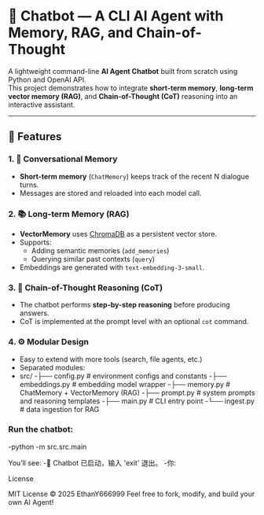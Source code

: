# 🤖 Chatbot — A CLI AI Agent with Memory, RAG, and Chain-of-Thought

A lightweight command-line **AI Agent Chatbot** built from scratch using Python and OpenAI API.  
This project demonstrates how to integrate **short-term memory**, **long-term vector memory (RAG)**, and **Chain-of-Thought (CoT)** reasoning into an interactive assistant.

---

## 🧠 Features

### 1. 🔁 Conversational Memory
- **Short-term memory** (`ChatMemory`) keeps track of the recent N dialogue turns.  
- Messages are stored and reloaded into each model call.

### 2. 📚 Long-term Memory (RAG)
- **VectorMemory** uses [ChromaDB](https://docs.trychroma.com/) as a persistent vector store.  
- Supports:
  - Adding semantic memories (`add_memories`)
  - Querying similar past contexts (`query`)
- Embeddings are generated with `text-embedding-3-small`.

### 3. 🧩 Chain-of-Thought Reasoning (CoT)
- The chatbot performs **step-by-step reasoning** before producing answers.  
- CoT is implemented at the prompt level with an optional `cot` command.

### 4. ⚙️ Modular Design
- Easy to extend with more tools (search, file agents, etc.)
- Separated modules:
- src/
-├── config.py # environment configs and constants
-├── embeddings.py # embedding model wrapper
-├── memory.py # ChatMemory + VectorMemory (RAG)
-├── prompt.py # system prompts and reasoning templates
-├── main.py # CLI entry point
-└── ingest.py # data ingestion for RAG

### Run the chatbot:
-python -m src.src.main

You’ll see:
-🤖 Chatbot 已启动，输入 'exit' 退出。
-你:

License

MIT License © 2025 EthanY666999
Feel free to fork, modify, and build your own AI Agent!
